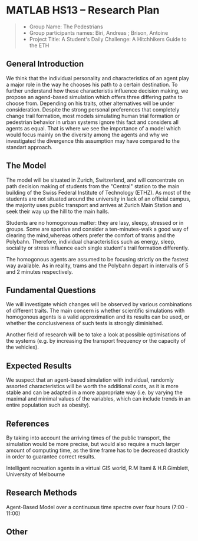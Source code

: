 ﻿# MATLAB HS13 – Research Plan

> * Group Name: The Pedestrians
> * Group participants names: Biri, Andreas ; Brison, Antoine
> * Project Title: A Student's Daily Challenge: A Hitchhikers Guide to the ETH

## General Introduction

We think that the individual personality and characteristics of an agent play a major role in the way he chooses his path to a certain destination.
To further understand how these characteristis influence decision making, we propose an agend-based simulation which offers three differing paths to choose from. Depending on his traits, other alternatives will be under consideration.
Despite the strong personal preferences that completely change trail formation, most models simulating human trial formation or pedestrian behavior in urban systems ignore this fact and considers all agents as equal.
That is where we see the importance of a model which would focus mainly on the diversity among the agents and why we investigated the divergence this assumption may have compared to the standart approach.


## The Model

The model will be situated in Zurich, Switzerland, and will concentrate on path decision making of students from the "Central" station to the main building of the Swiss Federal Institute of Technology (ETHZ).
As most of the students are not situated around the university in lack of an official campus, the majority uses public transport and arrives at Zurich Main Station and seek their way up the hill to the main halls.

Students are no homogonous matter: they are lasy, sleepy, stressed or in groups. Some are sportive and consider a ten-minutes-walk a good way of clearing the mind,whereas others prefer the comfort of trams and the Polybahn.
Therefore, individual characteristics such as energy, sleep, sociality or stress influence each single student's trail formation differently.

The homogonous agents are assumed to be focusing strictly on the fastest way available. As in reality, trams and the Polybahn depart in intervalls of 5 and 2 minutes respectively.



## Fundamental Questions

We will investigate which changes will be observed by various combinations of different traits.
The main concern is whether scientific simulations with homogonous agents is a valid approximation and its results can be used, or whether the conclusiveness of such tests is strongly diminished.

Another field of research will be to take a look at possible optimisations of the systems (e.g. by increasing the transport frequency or the capacity of the vehicles). 



## Expected Results

We suspect that an agent-based simulation with individual, randomly assorted characteristics will be worth the additional costs, as it is more stable and can be adapted in a more appropriate way
 (i.e. by varying the maximal and minimal values of the variables, which can include trends in an entire population such as obesity).



## References 

By taking into account the arriving times of the public transport, the simulation would be more precise, but would also require a much larger amount of computing time, as the time frame has to be decreased drasticly in order to guarantee correct results.

Intelligent recreation agents in a virtual GIS world, R.M Itami & H.R.Gimblett, University of Melbourne

## Research Methods

Agent-Based Model over a continuous time spectre over four hours (7:00 - 11:00)



## Other

